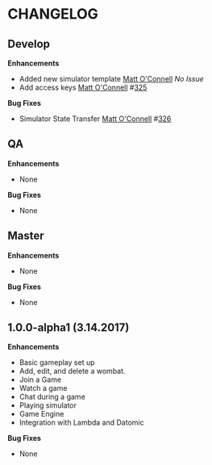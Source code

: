CHANGELOG
=========

## Develop
**Enhancements**
* Added new simulator template
    [Matt O'Connell](https://github.com/oconn) *No Issue*
* Add access keys
    [Matt O'Connell](https://github.com/oconn) #[325](https://github.com/willowtreeapps/wombats-api/issues/325)

**Bug Fixes**
* Simulator State Transfer
    [Matt O'Connell](https://github.com/oconn) #[326](https://github.com/willowtreeapps/wombats-api/issues/326)

## QA
**Enhancements**
* None

**Bug Fixes**
* None

## Master
**Enhancements**
* None

**Bug Fixes**
* None

## 1.0.0-alpha1 (3.14.2017)
**Enhancements**
* Basic gameplay set up
* Add, edit, and delete a wombat.
* Join a Game
* Watch a game
* Chat during a game
* Playing simulator
* Game Engine
* Integration with Lambda and Datomic

**Bug Fixes**
* None
